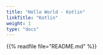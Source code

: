 ```yaml
---
title: "Hello World - Kotlin"
linkTitle: "Kotlin"
weight: 1
type: "docs"
---
```


{{% readfile file="README.md" %}}
